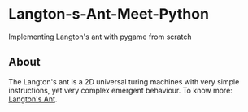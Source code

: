# Langton-s-Ant-Meet-Python
Implementing Langton's ant with pygame from scratch
## About
The Langton's ant is a 2D universal turing machines with very simple instructions, yet very complex emergent behaviour. To know more: [Langton's Ant](https://en.wikipedia.org/wiki/Langton%27s_ant).
